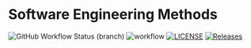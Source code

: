 # Software Engineering Methods
![GitHub Workflow Status (branch)](https://img.shields.io/github/workflow/status/Bhone15/sem/Hello%20world%20action/develop?style=flat-square)
![workflow](https://github.com/Bhone15/sem/actions/workflows/main.yml/badge.svg)
[![LICENSE](https://img.shields.io/github/license/Bhone15/sem.svg?style=flat-square)](https://github.com/Bhone15/sem/blob/master/LICENSE)
[![Releases](https://img.shields.io/github/release/Bhone15/sem/all.svg?style=flat-square)](https://github.com/Bhone15/sem/releases)
